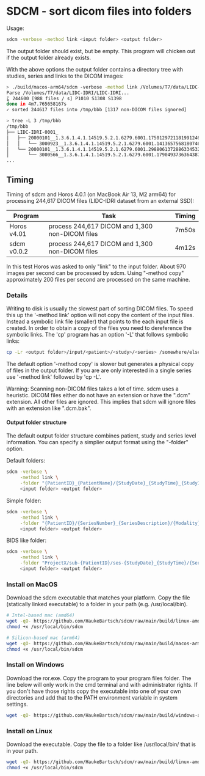 # SDCM - sort dicom files into folders

Usage:

```bash
sdcm -verbose -method link <input folder> <output folder>
```
The output folder should exist, but be empty. This program will chicken out if the output folder already exists.

With the above options the output folder contains a directory tree with studies, series and links to the DICOM images:

```bash
> ./build/macos-arm64/sdcm -verbose -method link /Volumes/T7/data/LIDC-IDRI/LIDC-IDRI /tmp/bbb
Parse /Volumes/T7/data/LIDC-IDRI/LIDC-IDRI...
⣯ 244600 [988 files / s] P1010 S1308 S1398
done in 4m7.765658167s 
✓ sorted 244617 files into /tmp/bbb [1317 non-DICOM files ignored]

> tree -L 3 /tmp/bbb
/tmp/bbb
├── LIDC-IDRI-0001_
│   ├── 20000101__1.3.6.1.4.1.14519.5.2.1.6279.6001.175012972118199124641098335511
│   │   └── 3000923__1.3.6.1.4.1.14519.5.2.1.6279.6001.141365756818074696859567662357
│   └── 20000101__1.3.6.1.4.1.14519.5.2.1.6279.6001.298806137288633453246975630178
│       └── 3000566__1.3.6.1.4.1.14519.5.2.1.6279.6001.179049373636438705059720603192
...
```

## Timing

Timing of sdcm and Horos 4.0.1 (on MacBook Air 13, M2 arm64) for processing 244,617 DICOM files (LIDC-IDRI dataset from an external SSD):

| Program | Task | Timing |
| --- | --- | --- |
| Horos v4.01 | process 244,617 DICOM and 1,300 non-DICOM files | 7m50s |
| sdcm v0.0.2 | process 244,617 DICOM and 1,300 non-DICOM files  | 4m12s |

In this test Horos was asked to only "link" to the input folder. About 970 images per second can be processed by sdcm. Using "-method copy" approximately 200 files per second are processed on the same machine.


### Details

Writing to disk is usually the slowest part of sorting DICOM files. To speed this up the '-method link' option will not copy the content of the input files. Instead a symbolic link file (smaller) that points to the each input file is created. In order to obtain a copy of the files you need to dereference the symbolic links. The 'cp' program has an option '-L' that follows symbolic links:

```bash
cp -Lr <output folder>/input/<patient>/<study>/<series> /somewhere/else/
```

The default option '-method copy' is slower but generates a physical copy of files in the output folder. If you are are only interested in a single series use '-method link' followed by 'cp -L'. 

Warning: Scanning non-DICOM files takes a lot of time. sdcm uses a heuristic. DICOM files either do not have an extension or have the ".dcm" extension. All other files are ignored. This implies that sdcm will ignore files with an extension like ".dcm.bak".

#### Output folder structure

The default output folder structure combines patient, study and series level information. You can specify a simplier output format using the "-folder" option.

Default folders:

```bash
sdcm -verbose \
     -method link \
     -folder "{PatientID}_{PatientName}/{StudyDate}_{StudyTime}_{StudyInstanceUID}/{SeriesNumber}_{SeriesDescription}_{SeriesInstanceUID}/{Modality}_{SOPInstanceUID}.dcm" \
     <input folder> <output folder>
```

Simple folder:

```bash
sdcm -verbose \
     -method link \
     -folder "{PatientID}/{SeriesNumber}_{SeriesDescription}/{Modality}_{counter}.dcm" \
     <input folder> <output folder>
```

BIDS like folder:

```bash
sdcm -verbose \
     -method link \
     -folder "ProjectX/sub-{PatientID}/ses-{StudyDate}_{StudyTime}/{SeriesNumber}_{SeriesDescription}/{Modality}_{counter}.dcm" \
     <input folder> <output folder>
```


### Install on MacOS

Download the sdcm executable that matches your platform. Copy the file (statically linked executable) to a folder in your path (e.g. /usr/local/bin).


```bash
# Intel-based mac (amd64)
wget -qO- https://github.com/HaukeBartsch/sdcm/raw/main/build/linux-amd64/sdcm > /usr/local/bin/sdcm
chmod +x /usr/local/bin/sdcm
```

```bash
# Silicon-based mac (arm64)
wget -qO- https://github.com/HaukeBartsch/sdcm/raw/main/build/macos-arm64/sdcm > /usr/local/bin/sdcm
chmod +x /usr/local/bin/sdcm
```


### Install on Windows

Download the ror.exe. Copy the program to your program files folder. The line below will only work in the cmd terminal and with administrator rights. If you don't have those rights copy the executable into one of your own directories and add that to the PATH environment variable in system settings.

```bash
wget -qO- https://github.com/HaukeBartsch/sdcm/raw/main/build/windows-amd64/sdcm.exe > %ProgramFiles%/sdcm.exe
```

### Install on Linux

Download the executable. Copy the file to a folder like /usr/local/bin/ that is in your path.

```bash
wget -qO- https://github.com/HaukeBartsch/sdcm/raw/main/build/linux-amd64/sdcm > /usr/local/bin/sdcm
chmod +x /usr/local/bin/sdcm
```
